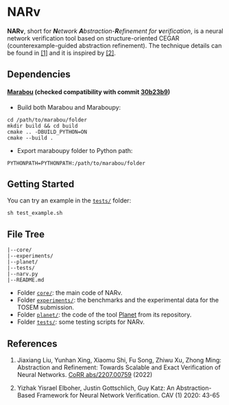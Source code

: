 # NARv

**NARv**, short for _**N**etwork **A**bstraction-**R**efinement for **v**erification_, is a neural network verification tool based on structure-oriented CEGAR (counterexample-guided abstraction refinement). The technique details can be found in [[1]](#1) and it is inspired by [[2]](#2).

## Dependencies

#### [Marabou](https://github.com/NeuralNetworkVerification/Marabou) (checked compatibility with commit [30b23b9](https://github.com/NeuralNetworkVerification/Marabou/tree/30b23b9dd59c7656e61f3cf8b04d8ba4996d0cbb))

- Build both Marabou and Maraboupy:
```
cd /path/to/marabou/folder
mkdir build && cd build
cmake .. -DBUILD_PYTHON=ON
cmake --build .
```

- Export maraboupy folder to Python path: 
```
PYTHONPATH=PYTHONPATH:/path/to/marabou/folder
```

## Getting Started

You can try an example in the [`tests/`](tests/) folder:
```
sh test_example.sh
```


## File Tree

```
|--core/ 
|--experiments/
|--planet/
|--tests/
|--narv.py
|--README.md
```

- Folder [`core/`](core/): the main code of NARv.
- Folder [`experiments/`](experiments/): the benchmarks and the experimental data for the TOSEM submission.
- Folder [`planet/`](planet/): the code of the tool [Planet](https://github.com/progirep/planet) from its repository.
- Folder [`tests/`](tests/): some testing scripts for NARv.



## References
1. <a id="1"></a> 
Jiaxiang Liu, Yunhan Xing, Xiaomu Shi, Fu Song, Zhiwu Xu, Zhong Ming:
Abstraction and Refinement: Towards Scalable and Exact Verification of Neural Networks. [CoRR abs/2207.00759](https://doi.org/10.48550/arXiv.2207.00759) (2022)

2. <a id="2"></a> Yizhak Yisrael Elboher, Justin Gottschlich, Guy Katz:
An Abstraction-Based Framework for Neural Network Verification. CAV (1) 2020: 43-65
